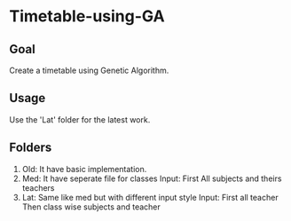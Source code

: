 # Timetable-using-GA
## Goal
Create a timetable using Genetic Algorithm.

## Usage
Use the 'Lat' folder for the latest work.

## Folders

1. Old: It have basic implementation.
2. Med: It have seperate file for classes
   Input: First All subjects and theirs teachers
4. Lat: Same like med but with different input style
   Input: First all teacher
          Then class wise subjects and teacher
